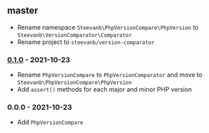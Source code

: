 ## master

- Rename namespace `Steevanb\PhpVersionCompare\PhpVersion` to `Steevanb\VersionComparator\Comparator`
- Rename project to `steevanb/version-comparator`

### [0.1.0](../../compare/0.0.0...0.1.0) - 2021-10-23

- Rename `PhpVersionCompare` to `PhpVersionComparator` and move to `Steevanb\PhpVersionCompare\PhpVersion`
- Add `assert()` methods for each major and minor PHP version

### 0.0.0 - 2021-10-23

- Add `PhpVersionCompare`
